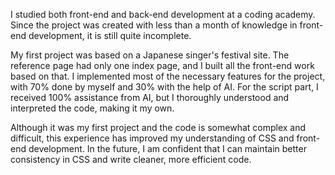 I studied both front-end and back-end development at a coding academy. Since the project was created with less than a month of knowledge in front-end development, it is still quite incomplete.


My first project was based on a Japanese singer's festival site. The reference page had only one index page, and I built all the front-end work based on that. I implemented most of the necessary features for the project, with 70% done by myself and 30% with the help of AI. For the script part, I received 100% assistance from AI, but I thoroughly understood and interpreted the code, making it my own.


Although it was my first project and the code is somewhat complex and difficult, this experience has improved my understanding of CSS and front-end development. In the future, I am confident that I can maintain better consistency in CSS and write cleaner, more efficient code.
